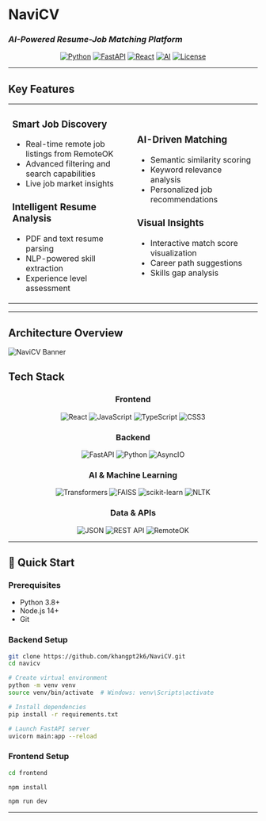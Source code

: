 # NaviCV
### *AI-Powered Resume-Job Matching Platform*

<div align="center">


[![Python](https://img.shields.io/badge/Python-3.8+-blue.svg)](https://python.org)
[![FastAPI](https://img.shields.io/badge/FastAPI-Latest-green.svg)](https://fastapi.tiangolo.com)
[![React](https://img.shields.io/badge/React-18+-61DAFB.svg)](https://reactjs.org)
[![AI](https://img.shields.io/badge/AI-Powered-purple.svg)](https://github.com/yourusername/navicv)
[![License](https://img.shields.io/badge/License-MIT-yellow.svg)](LICENSE)


</div>

---

## **Key Features**

<table>
<tr>
<td width="50%">

### **Smart Job Discovery**
- Real-time remote job listings from RemoteOK
- Advanced filtering and search capabilities
- Live job market insights

### **Intelligent Resume Analysis**
- PDF and text resume parsing
- NLP-powered skill extraction
- Experience level assessment

</td>
<td width="50%">

### **AI-Driven Matching**
- Semantic similarity scoring
- Keyword relevance analysis
- Personalized job recommendations

### **Visual Insights**
- Interactive match score visualization
- Career path suggestions
- Skills gap analysis

</td>
</tr>
</table>

---

## **Architecture Overview**
![NaviCV Banner](https://github.com/user-attachments/assets/a1a769db-e4ba-4336-aec0-442fe50013c5)

## **Tech Stack**

<div align="center">

### **Frontend**
![React](https://img.shields.io/badge/-React-61DAFB?style=for-the-badge&logo=react&logoColor=white)
![JavaScript](https://img.shields.io/badge/-JavaScript-F7DF1E?style=for-the-badge&logo=javascript&logoColor=black)
![TypeScript](https://img.shields.io/badge/-TypeScript-3178C6?style=for-the-badge&logo=typescript&logoColor=white)
![CSS3](https://img.shields.io/badge/-CSS3-1572B6?style=for-the-badge&logo=css3&logoColor=white)

### **Backend**
![FastAPI](https://img.shields.io/badge/-FastAPI-009688?style=for-the-badge&logo=fastapi&logoColor=white)
![Python](https://img.shields.io/badge/-Python-3776AB?style=for-the-badge&logo=python&logoColor=white)
![AsyncIO](https://img.shields.io/badge/-AsyncIO-FF6B6B?style=for-the-badge&logo=python&logoColor=white)

### **AI & Machine Learning**
![Transformers](https://img.shields.io/badge/-Transformers-FFD43B?style=for-the-badge&logo=huggingface&logoColor=black)
![FAISS](https://img.shields.io/badge/-FAISS-4285F4?style=for-the-badge&logo=meta&logoColor=white)
![scikit-learn](https://img.shields.io/badge/-Scikit--Learn-F7931E?style=for-the-badge&logo=scikit-learn&logoColor=white)
![NLTK](https://img.shields.io/badge/-NLTK-2E8B57?style=for-the-badge&logo=python&logoColor=white)

### **Data & APIs**
![JSON](https://img.shields.io/badge/-JSON-000000?style=for-the-badge&logo=json&logoColor=white)
![REST API](https://img.shields.io/badge/-REST%20API-FF6B35?style=for-the-badge&logo=api&logoColor=white)
![RemoteOK](https://img.shields.io/badge/-RemoteOK-00D4AA?style=for-the-badge&logo=remote&logoColor=white)

</div>

---

## 🚀 **Quick Start**

### **Prerequisites**
- Python 3.8+
- Node.js 14+
- Git

### **Backend Setup**
```bash
git clone https://github.com/khangpt2k6/NaviCV.git
cd navicv

# Create virtual environment
python -m venv venv
source venv/bin/activate  # Windows: venv\Scripts\activate

# Install dependencies
pip install -r requirements.txt

# Launch FastAPI server
uvicorn main:app --reload
```

### **Frontend Setup**
```bash
cd frontend

npm install

npm run dev
```

---

</div>
